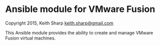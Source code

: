 # Ansible module for VMware Fusion
Copyright 2015, Keith Sharp <keith.sharp@gmail.com>

This Ansible module provides the ability to create and manage VMware Fusion
virtual machines.

